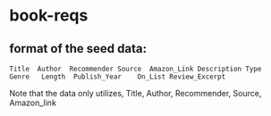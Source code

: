 # book-reqs

format of the seed data:
---

`Title	Author	Recommender	Source	Amazon_Link	Description	Type	Genre	Length	Publish_Year	On_List	Review_Excerpt`

Note that the data only utilizes, Title, Author, Recommender, Source, Amazon_link